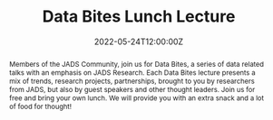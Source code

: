 ---
title: "Data Bites Lunch Lecture"
share: false
event: Lunch Lecture
event_url: https://www.jads.nl/events/data-bites-lunch-lecture-24-may/

location: JADS
address:
    room: Atrium
    street: Sint Janssingel 92
    city: Nijmegen
    region: Noord-Brabant
    postcode: "5211 DA"
    country: the Netherlands
    country_code: NL

summary: As an invited speaker at the Data Bites Lunch lectures series, we will present our paper on Data Market Design.
abstract: "Members of the JADS Community, join us for Data Bites, a series of data related talks with an emphasis on JADS Research. Each Data Bites lecture presents a mix of trends, research projects, partnerships, brought to you by researchers from JADS, but also by guest speakers and other thought leaders.

Join us for free and bring your own lunch. We will provide you with an extra snack and a lot of food for thought!"

# Talk start and end times.
#   End time can optionally be hidden by prefixing the line with `#`.
date: '2022-05-24T12:00:00Z'
date_end: '2022-05-24T13:00:00Z'
publishDate: '2022-05-17T00:00:00Z'
all_day: false

# Schedule page publish date (NOT talk date).
# publishDate: '2017-01-01T00:00:00Z'

authors: 
  - admin
  - Geert Monsieur
  - Willem-Jan van den Heuvel
tags: [Data Market, Data Product, Data Mesh]

# Is this a featured talk? (true/false)
featured: false

image:
  # caption: 'Image credit: [**Unsplash**](https://unsplash.com/photos/bzdhc5b3Bxs)'
  focal_point: Right

links:
- icon: file-lines
  icon_pack: fas
  name: Paper
  url: "/publication/data-market-design"
  # url: "/publication/data-market-design/Data%20Market%20Design.pdf"
url_code: ""
url_pdf: "/publication/data-market-design/Data%20Market%20Design.pdf"
url_slides: ""
url_video: ""

# Markdown Slides (optional).
#   Associate this talk with Markdown slides.
#   Simply enter your slide deck's filename without extension.
#   E.g. `slides = "example-slides"` references `content/slides/example-slides.md`.
#   Otherwise, set `slides = ""`.
# slides: example

# Projects (optional).
#   Associate this post with one or more of your projects.
#   Simply enter your project's folder or file name without extension.
#   E.g. `projects = ["internal-project"]` references `content/project/deep-learning/index.md`.
#   Otherwise, set `projects = []`.
projects:
# - example
---